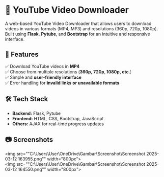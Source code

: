 # 🎥 YouTube Video Downloader  

A web-based YouTube Video Downloader that allows users to download videos in various formats (MP4, MP3) and resolutions (360p, 720p, 1080p). Built using **Flask**, **Pytube**, and **Bootstrap** for an intuitive and responsive interface.

## 🚀 Features  
✅ Download YouTube videos in **MP4**  
✅ Choose from multiple resolutions (**360p, 720p, 1080p, etc.**)   
✅ Simple and **user-friendly interface**  
✅ Error handling for **invalid links or unavailable formats**  

## 🛠️ Tech Stack  
- **Backend:** Flask, Pytube  
- **Frontend:** HTML, CSS, Bootstrap, JavaScript  
- **Others:** AJAX for real-time progress updates  

## 📷 Screenshots  
<img src=""C:\Users\User\OneDrive\Gambar\Screenshot\Screenshot 2025-03-12 163955.png"" width="800px">  
<img src=""C:\Users\User\OneDrive\Gambar\Screenshot\Screenshot 2025-03-12 164550.png"" width="800px">  


